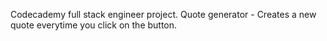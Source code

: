Codecademy full stack engineer project.
Quote generator - Creates a new quote everytime you click on the button.
